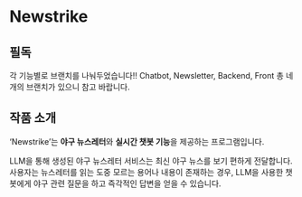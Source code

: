 # Newstrike

## 필독

각 기능별로 브랜치를 나눠두었습니다!! Chatbot, Newsletter, Backend, Front 총 네 개의 브랜치가 있으니 참고 바랍니다.

## 작품 소개
‘Newstrike’는 **야구 뉴스레터**와 **실시간 챗봇 기능**을 제공하는 프로그램입니다.

LLM을 통해 생성된 야구 뉴스레터 서비스는 최신 야구 뉴스를 보기 편하게 전달합니다. 사용자는 뉴스레터를 읽는 도중 모르는 용어나 내용이 존재하는 경우, LLM을 사용한 챗봇에게 야구 관련 질문을 하고 즉각적인 답변을 얻을 수 있습니다.
